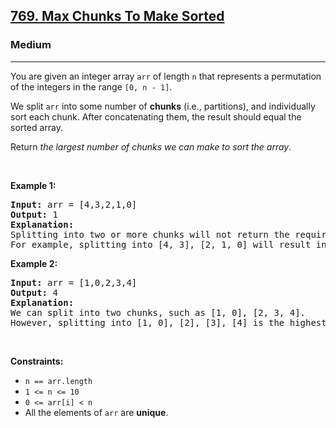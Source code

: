 <h2><a href="https://leetcode.com/problems/max-chunks-to-make-sorted/">769. Max Chunks To Make Sorted</a></h2><h3>Medium</h3><hr><div style="user-select: auto;"><p style="user-select: auto;">You are given an integer array <code style="user-select: auto;">arr</code> of length <code style="user-select: auto;">n</code> that represents a permutation of the integers in the range <code style="user-select: auto;">[0, n - 1]</code>.</p>

<p style="user-select: auto;">We split <code style="user-select: auto;">arr</code> into some number of <strong style="user-select: auto;">chunks</strong> (i.e., partitions), and individually sort each chunk. After concatenating them, the result should equal the sorted array.</p>

<p style="user-select: auto;">Return <em style="user-select: auto;">the largest number of chunks we can make to sort the array</em>.</p>

<p style="user-select: auto;">&nbsp;</p>
<p style="user-select: auto;"><strong style="user-select: auto;">Example 1:</strong></p>

<pre style="user-select: auto;"><strong style="user-select: auto;">Input:</strong> arr = [4,3,2,1,0]
<strong style="user-select: auto;">Output:</strong> 1
<strong style="user-select: auto;">Explanation:</strong>
Splitting into two or more chunks will not return the required result.
For example, splitting into [4, 3], [2, 1, 0] will result in [3, 4, 0, 1, 2], which isn't sorted.
</pre>

<p style="user-select: auto;"><strong style="user-select: auto;">Example 2:</strong></p>

<pre style="user-select: auto;"><strong style="user-select: auto;">Input:</strong> arr = [1,0,2,3,4]
<strong style="user-select: auto;">Output:</strong> 4
<strong style="user-select: auto;">Explanation:</strong>
We can split into two chunks, such as [1, 0], [2, 3, 4].
However, splitting into [1, 0], [2], [3], [4] is the highest number of chunks possible.
</pre>

<p style="user-select: auto;">&nbsp;</p>
<p style="user-select: auto;"><strong style="user-select: auto;">Constraints:</strong></p>

<ul style="user-select: auto;">
	<li style="user-select: auto;"><code style="user-select: auto;">n == arr.length</code></li>
	<li style="user-select: auto;"><code style="user-select: auto;">1 &lt;= n &lt;= 10</code></li>
	<li style="user-select: auto;"><code style="user-select: auto;">0 &lt;= arr[i] &lt; n</code></li>
	<li style="user-select: auto;">All the elements of <code style="user-select: auto;">arr</code> are <strong style="user-select: auto;">unique</strong>.</li>
</ul>
</div>